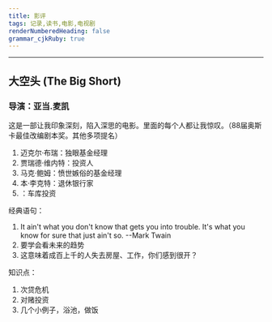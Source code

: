 ```yaml
---
title: 影评
tags: 记录,读书,电影,电视剧
renderNumberedHeading: false
grammar_cjkRuby: true
---
```



---
## 大空头  (The Big Short)
### 导演：亚当.麦凯
这是一部让我印象深刻，陷入深思的电影。里面的每个人都让我惊叹。（88届奥斯卡最佳改编剧本奖。其他多项提名）

 1. 迈克尔·布瑞：独眼基金经理
 2. 贾瑞德·维内特：投资人
 3. 马克·鲍姆：愤世嫉俗的基金经理
 4. 本·李克特：退休银行家
 5. ：车库投资

经典语句：
1. It ain&apos;t what you don&apos;t know that gets you into trouble. It&apos;s what you know for sure that just ain&apos;t so.  --Mark Twain
2. 要学会看未来的趋势
3. 这意味着成百上千的人失去房屋、工作，你们感到很开？

知识点：
1. 次贷危机
2. 对赌投资
3. 几个小例子，浴池，做饭